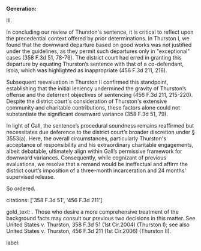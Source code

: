 **Generation:**

III.

In concluding our review of Thurston's sentence, it is critical to reflect upon the precedential context offered by prior determinations. In Thurston I, we found that the downward departure based on good works was not justified under the guidelines, as they permit such departures only in "exceptional" cases (358 F.3d 51, 78-79). The district court had erred in granting this departure by equating Thurston’s sentence with that of a co-defendant, Isola, which was highlighted as inappropriate (456 F.3d 211, 216).

Subsequent reevaluation in Thurston II confirmed this standpoint, establishing that the initial leniency undermined the gravity of Thurston’s offense and the deterrent objectives of sentencing (456 F.3d 211, 215-220). Despite the district court's consideration of Thurston's extensive community and charitable contributions, these factors alone could not substantiate the significant downward variance (358 F.3d 51, 79).

In light of Gall, the sentence’s procedural soundness remains reaffirmed but necessitates due deference to the district court’s broader discretion under § 3553(a). Here, the overall circumstances, particularly Thurston's acceptance of responsibility and his extraordinary charitable engagements, albeit debatable, ultimately align within Gall’s permissive framework for downward variances. Consequently, while cognizant of previous evaluations, we resolve that a remand would be ineffectual and affirm the district court’s imposition of a three-month incarceration and 24 months' supervised release.

So ordered.

citations: ['358 F.3d 51', '456 F.3d 211']

gold_text: . Those who desire a more comprehensive treatment of the background facts may consult our previous two decisions in this matter. See United States v. Thurston, 358 F.3d 51 (1st Cir.2004) (Thurston I); see also United States v. Thurston, 456 F.3d 211 (1st Cir.2006) (Thurston II).

label: 